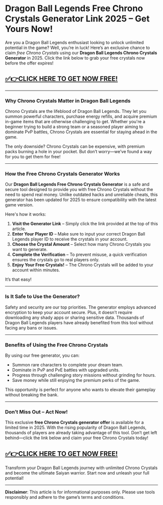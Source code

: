 # **Dragon Ball Legends Free Chrono Crystals Generator Link 2025 – Get Yours Now!**

Are you a Dragon Ball Legends enthusiast looking to unlock unlimited potential in the game? Well, you’re in luck! Here’s an exclusive chance to claim *free Chrono Crystals* using our **Dragon Ball Legends Chrono Crystals Generator** in 2025. Click the link below to grab your free crystals now before the offer expires!  

## [✅👉CLICK HERE TO GET NOW FREE!](https://besteventtoday.com/Dragon/Ball)

---

### Why Chrono Crystals Matter in Dragon Ball Legends  

Chrono Crystals are the lifeblood of Dragon Ball Legends. They let you summon powerful characters, purchase energy refills, and acquire premium in-game items that are otherwise challenging to get. Whether you're a beginner trying to build a strong team or a seasoned player aiming to dominate PvP battles, Chrono Crystals are essential for staying ahead in the game.

The only downside? Chrono Crystals can be expensive, with premium packs burning a hole in your pocket. But don’t worry—we’ve found a way for you to get them for free!

---

### How the Free Chrono Crystals Generator Works  

Our **Dragon Ball Legends Free Chrono Crystals Generator** is a safe and secure tool designed to provide you with free Chrono Crystals without the need to spend real money. Unlike outdated hacks and unreliable cheats, this generator has been updated for 2025 to ensure compatibility with the latest game version.  

Here's how it works:  

1. **Visit the Generator Link** – Simply click the link provided at the top of this article.  
2. **Enter Your Player ID** – Make sure to input your correct Dragon Ball Legends player ID to receive the crystals in your account.  
3. **Choose the Crystal Amount** – Select how many Chrono Crystals you want to generate.  
4. **Complete the Verification** – To prevent misuse, a quick verification ensures the crystals go to real players only.  
5. **Enjoy Your Free Crystals!** – The Chrono Crystals will be added to your account within minutes.  

It’s that easy!

---

### Is It Safe to Use the Generator?  

Safety and security are our top priorities. The generator employs advanced encryption to keep your account secure. Plus, it doesn’t require downloading any shady apps or sharing sensitive data. Thousands of Dragon Ball Legends players have already benefited from this tool without facing any bans or issues.

---

### Benefits of Using the Free Chrono Crystals  

By using our free generator, you can:  

- Summon rare characters to complete your dream team.  
- Dominate in PvP and PvE battles with upgraded units.  
- Progress through challenging story missions without grinding for hours.  
- Save money while still enjoying the premium perks of the game.  

This opportunity is perfect for anyone who wants to elevate their gameplay without breaking the bank.

---

### Don’t Miss Out – Act Now!  

This exclusive **free Chrono Crystals generator offer** is available for a limited time in 2025. With the rising popularity of Dragon Ball Legends, thousands of players are already taking advantage of this tool. Don’t get left behind—click the link below and claim your free Chrono Crystals today!  

## [✅👉CLICK HERE TO GET NOW FREE!](https://besteventtoday.com/Dragon/Ball)

Transform your Dragon Ball Legends journey with unlimited Chrono Crystals and become the ultimate Saiyan warrior. Start now and unleash your full potential!  

--- 

**Disclaimer**: This article is for informational purposes only. Please use tools responsibly and adhere to the game’s terms and conditions.
